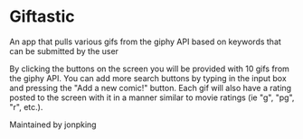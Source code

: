 # Giftastic
An app that pulls various gifs from the giphy API based on keywords that can be submitted by the user


By clicking the buttons on the screen you will be provided with 10 gifs from the giphy API.
You can add more search buttons by typing in the input box and pressing the "Add a new comic!" button.
Each gif will also have a rating posted to the screen with it in a manner similar to movie ratings (ie "g", "pg", "r", etc.).

Maintained by jonpking
